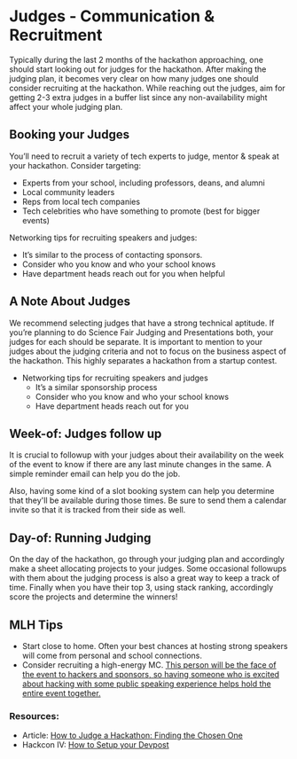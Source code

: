 # Judges - Communication & Recruitment

Typically during the last 2 months of the hackathon approaching, one should start looking out for judges for the hackathon. After making the judging plan, it becomes very clear on how many judges one should consider recruiting at the hackathon. While reaching out the judges, aim for getting 2-3 extra judges in a buffer list since any non-availability might affect your whole judging plan.

## Booking your Judges

You’ll need to recruit a variety of tech experts to judge, mentor & speak at your hackathon. Consider targeting:

* Experts from your school, including professors, deans, and alumni
* Local community leaders
* Reps from local tech companies
* Tech celebrities who have something to promote \(best for bigger events\)

Networking tips for recruiting speakers and judges:

* It’s similar to the process of contacting sponsors.
* Consider who you know and who your school knows
* Have department heads reach out for you when helpful

## A Note About Judges

We recommend selecting judges that have a strong technical aptitude. If you’re planning to do Science Fair Judging and Presentations both, your judges for each should be separate. It is important to mention to your judges about the judging criteria and not to focus on the business aspect of the hackathon. This highly separates a hackathon from a startup contest.

* Networking tips for recruiting speakers and judges
  * It’s a similar sponsorship process
  * Consider who you know and who your school knows
  * Have department heads reach out for you

## Week-of: Judges follow up

It is crucial to followup with your judges about their availability on the week of the event to know if there are any last minute changes in the same. A simple reminder email can help you do the job.

Also, having some kind of a slot booking system can help you determine that they'll be available during those times. Be sure to send them a calendar invite so that it is tracked from their side as well.

## Day-of: Running Judging

On the day of the hackathon, go through your judging plan and accordingly make a sheet allocating projects to your judges. Some occasional followups with them about the judging process is also a great way to keep a track of time. Finally when you have their top 3, using stack ranking, accordingly score the projects and determine the winners!

## MLH Tips

* Start close to home. Often your best chances at hosting strong speakers will come from personal and school connections.
* Consider recruiting a high-energy MC. [This person will be the face of the event to hackers and sponsors, so having someone who is excited about hacking with some public speaking experience helps hold the entire event together.](http://news.mlh.io/how-to-throw-an-epic-hackathon-07-07-2014)

### Resources:

* Article: [How to Judge a Hackathon: Finding the Chosen One](http://news.mlh.io/how-to-judge-a-hackathon-finding-the-chosen-one-05-15-2014)
* Hackcon IV: [How to Setup your Devpost](https://www.youtube.com/watch?v=E5EJb3l-pBQ&index=17&list=PLPDgudJ_VDUcS5ELB-_OZ3Zy5nn5iqvSi)

